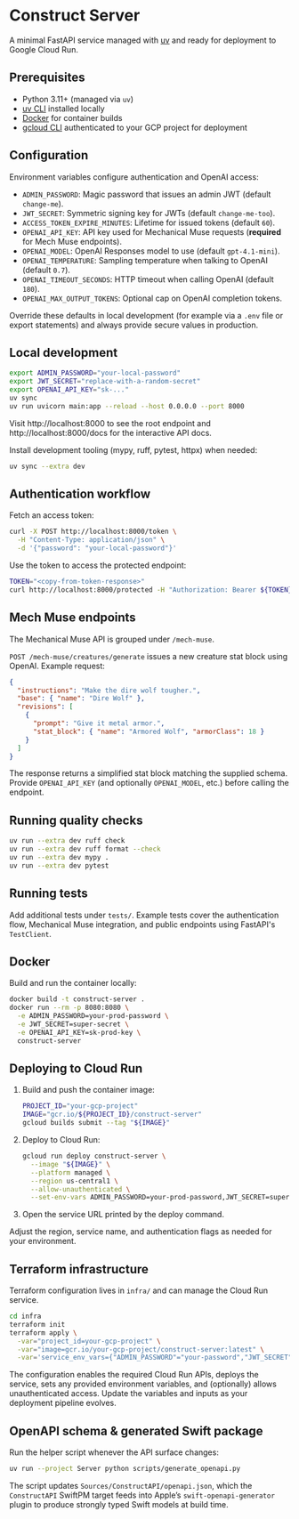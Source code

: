 # Construct Server

A minimal FastAPI service managed with [uv](https://github.com/astral-sh/uv) and ready for deployment to Google Cloud Run.

## Prerequisites
- Python 3.11+ (managed via `uv`)
- [uv CLI](https://github.com/astral-sh/uv) installed locally
- [Docker](https://www.docker.com/) for container builds
- [gcloud CLI](https://cloud.google.com/sdk/docs/install) authenticated to your GCP project for deployment

## Configuration
Environment variables configure authentication and OpenAI access:
- `ADMIN_PASSWORD`: Magic password that issues an admin JWT (default `change-me`).
- `JWT_SECRET`: Symmetric signing key for JWTs (default `change-me-too`).
- `ACCESS_TOKEN_EXPIRE_MINUTES`: Lifetime for issued tokens (default `60`).
- `OPENAI_API_KEY`: API key used for Mechanical Muse requests (**required** for Mech Muse endpoints).
- `OPENAI_MODEL`: OpenAI Responses model to use (default `gpt-4.1-mini`).
- `OPENAI_TEMPERATURE`: Sampling temperature when talking to OpenAI (default `0.7`).
- `OPENAI_TIMEOUT_SECONDS`: HTTP timeout when calling OpenAI (default `180`).
- `OPENAI_MAX_OUTPUT_TOKENS`: Optional cap on OpenAI completion tokens.

Override these defaults in local development (for example via a `.env` file or export statements) and always provide secure values in production.

## Local development
```bash
export ADMIN_PASSWORD="your-local-password"
export JWT_SECRET="replace-with-a-random-secret"
export OPENAI_API_KEY="sk-..."
uv sync
uv run uvicorn main:app --reload --host 0.0.0.0 --port 8000
```
Visit http://localhost:8000 to see the root endpoint and http://localhost:8000/docs for the interactive API docs.

Install development tooling (mypy, ruff, pytest, httpx) when needed:
```bash
uv sync --extra dev
```

## Authentication workflow
Fetch an access token:
```bash
curl -X POST http://localhost:8000/token \
  -H "Content-Type: application/json" \
  -d '{"password": "your-local-password"}'
```
Use the token to access the protected endpoint:
```bash
TOKEN="<copy-from-token-response>"
curl http://localhost:8000/protected -H "Authorization: Bearer ${TOKEN}"
```

## Mech Muse endpoints
The Mechanical Muse API is grouped under `/mech-muse`.

`POST /mech-muse/creatures/generate` issues a new creature stat block using OpenAI. Example request:
```json
{
  "instructions": "Make the dire wolf tougher.",
  "base": { "name": "Dire Wolf" },
  "revisions": [
    {
      "prompt": "Give it metal armor.",
      "stat_block": { "name": "Armored Wolf", "armorClass": 18 }
    }
  ]
}
```
The response returns a simplified stat block matching the supplied schema. Provide `OPENAI_API_KEY` (and optionally `OPENAI_MODEL`, etc.) before calling the endpoint.

## Running quality checks
```bash
uv run --extra dev ruff check
uv run --extra dev ruff format --check
uv run --extra dev mypy .
uv run --extra dev pytest
```

## Running tests
Add additional tests under `tests/`. Example tests cover the authentication flow, Mechanical Muse integration, and public endpoints using FastAPI's `TestClient`.

## Docker
Build and run the container locally:
```bash
docker build -t construct-server .
docker run --rm -p 8080:8080 \
  -e ADMIN_PASSWORD=your-prod-password \
  -e JWT_SECRET=super-secret \
  -e OPENAI_API_KEY=sk-prod-key \
  construct-server
```

## Deploying to Cloud Run
1. Build and push the container image:
   ```bash
   PROJECT_ID="your-gcp-project"
   IMAGE="gcr.io/${PROJECT_ID}/construct-server"
   gcloud builds submit --tag "${IMAGE}"
   ```
2. Deploy to Cloud Run:
   ```bash
   gcloud run deploy construct-server \
     --image "${IMAGE}" \
     --platform managed \
     --region us-central1 \
     --allow-unauthenticated \
     --set-env-vars ADMIN_PASSWORD=your-prod-password,JWT_SECRET=super-secret,OPENAI_API_KEY=sk-prod-key
   ```
3. Open the service URL printed by the deploy command.

Adjust the region, service name, and authentication flags as needed for your environment.

## Terraform infrastructure
Terraform configuration lives in `infra/` and can manage the Cloud Run service.

```bash
cd infra
terraform init
terraform apply \
  -var="project_id=your-gcp-project" \
  -var="image=gcr.io/your-gcp-project/construct-server:latest" \
  -var='service_env_vars={"ADMIN_PASSWORD"="your-password","JWT_SECRET"="super-secret","OPENAI_API_KEY"="sk-prod-key"}'
```

The configuration enables the required Cloud Run APIs, deploys the service, sets any provided environment variables, and (optionally) allows unauthenticated access. Update the variables and inputs as your deployment pipeline evolves.

## OpenAPI schema & generated Swift package
Run the helper script whenever the API surface changes:

```bash
uv run --project Server python scripts/generate_openapi.py
```

The script updates `Sources/ConstructAPI/openapi.json`, which the `ConstructAPI` SwiftPM target feeds into Apple’s `swift-openapi-generator` plugin to produce strongly typed Swift models at build time.
